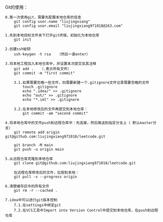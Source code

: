 Git的使用：

    0.第一次使用git，需要先配置本地仓库的信息
        git config user.name "liujingxiang"
        git config user.email "liujingxiang971018@163.com"

    1.先到本地目标文件夹下打开git终端，初始化为本地仓库
        git init

    2.创建ssh秘钥
        ssh-keygen -t rsa   （然后一直enter）

    3.将本地工程加入本地仓库中，并设置本次提交及其注释
        git add .   （.表示所有文件）
        git commit -m "first commit"

        3.1.如果需要忽略一些文件，则需要新建一个.gitignore文件记录需要忽略的文件
            touch .gitignore
            echo ".idea/" >> .gitignore
            echo "out/" >> .gitignore
            echo "*.iml" >> .gitignore

        3.2.在本地修改后的文件再提交到本地仓库：
            git commit -am "second commit"

    4.将本地仓库中的文件push到远程仓库中：先连接，然后推送到指定分支上（ 默认master分支）
        git remote add origin git@github.com:liujingxiang971018/leetcode.git

        git branch -M main
        git push -u origin main

    5.从远程仓库克隆到本地仓库
        git clone git@github.com:liujingxiang971018/leetcode.git

        在远程仓库修改后的文件，拉取到本地：
        git pull -v --progress origin

    6.清楚缓存区中的所有文件
        git rm -r --cached .

    7.idea中可以进行git版本控制
        7.1.在settings中绑定git
        7.2.在VCS工具中Import into Version Control中提交到本地仓库，在push到远程仓库
